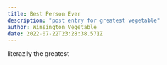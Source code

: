 ```yaml
---
title: Best Person Ever
description: "post entry for greatest vegetable"
author: Winsington Vegetable
date: 2022-07-22T23:28:38.571Z
---
```

literazlly the greatest
